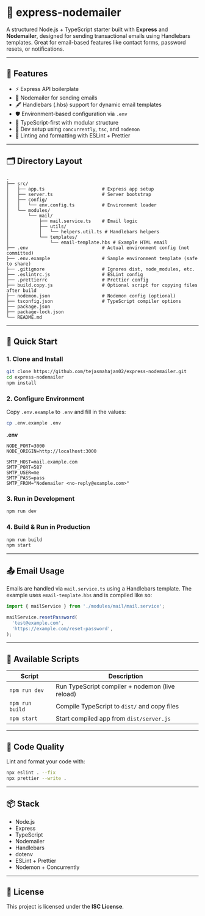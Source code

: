 # 📧 express-nodemailer

A structured Node.js + TypeScript starter built with **Express** and **Nodemailer**, designed for sending transactional emails using Handlebars templates. Great for email-based features like contact forms, password resets, or notifications.

---

## 🌟 Features

* ⚡ Express API boilerplate
* 📨 Nodemailer for sending emails
* 🖋️ Handlebars (.hbs) support for dynamic email templates
* 🛡️ Environment-based configuration via `.env`
* 🧰 TypeScript-first with modular structure
* 🔄 Dev setup using `concurrently`, `tsc`, and `nodemon`
* 📏 Linting and formatting with ESLint + Prettier

---

## 🗂️ Directory Layout

```
.
├── src/
│   ├── app.ts                     # Express app setup
│   ├── server.ts                  # Server bootstrap
│   ├── config/
│   │   └── env.config.ts          # Environment loader
│   └── modules/
│       └── mail/
│           ├── mail.service.ts    # Email logic
│           ├── utils/
│           │   └── helpers.util.ts # Handlebars helpers
│           └── templates/
│               └── email-template.hbs # Example HTML email
├── .env                           # Actual environment config (not committed)
├── .env.example                   # Sample environment template (safe to share)
├── .gitignore                     # Ignores dist, node_modules, etc.
├── .eslintrc.js                   # ESLint config
├── .prettierrc                    # Prettier config
├── build.copy.js                  # Optional script for copying files after build
├── nodemon.json                   # Nodemon config (optional)
├── tsconfig.json                  # TypeScript compiler options
├── package.json
├── package-lock.json
└── README.md
```

---

## 🧪 Quick Start

### 1. Clone and Install

```bash
git clone https://github.com/tejasmahajan02/express-nodemailer.git
cd express-nodemailer
npm install
```

### 2. Configure Environment

Copy `.env.example` to `.env` and fill in the values:

```bash
cp .env.example .env
```

**.env**

```env
NODE_PORT=3000
NODE_ORIGIN=http://localhost:3000

SMTP_HOST=mail.example.com
SMTP_PORT=587
SMTP_USER=me
SMTP_PASS=pass
SMTP_FROM="Nodemailer <no-reply@example.com>"
```

### 3. Run in Development

```bash
npm run dev
```

### 4. Build & Run in Production

```bash
npm run build
npm start
```

---

## 📤 Email Usage

Emails are handled via `mail.service.ts` using a Handlebars template. The example uses `email-template.hbs` and is compiled like so:

```ts
import { mailService } from './modules/mail/mail.service';

mailService.resetPassword(
  'test@example.com',
  'https://example.com/reset-password',
);
```

---

## 🔧 Available Scripts

| Script          | Description                                     |
| --------------- | ----------------------------------------------- |
| `npm run dev`   | Run TypeScript compiler + nodemon (live reload) |
| `npm run build` | Compile TypeScript to `dist/` and copy files    |
| `npm start`     | Start compiled app from `dist/server.js`        |

---

## 🧹 Code Quality

Lint and format your code with:

```bash
npx eslint . --fix
npx prettier --write .
```

---

## 📦 Stack

* Node.js
* Express
* TypeScript
* Nodemailer
* Handlebars
* dotenv
* ESLint + Prettier
* Nodemon + Concurrently

---

## 📄 License

This project is licensed under the **ISC License**.